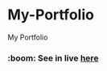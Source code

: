 # My-Portfolio
My Portfolio


<h3>  :boom: See in live <a href="https://marinawittich.github.io/My-Portfolio/">here</a></h3>
